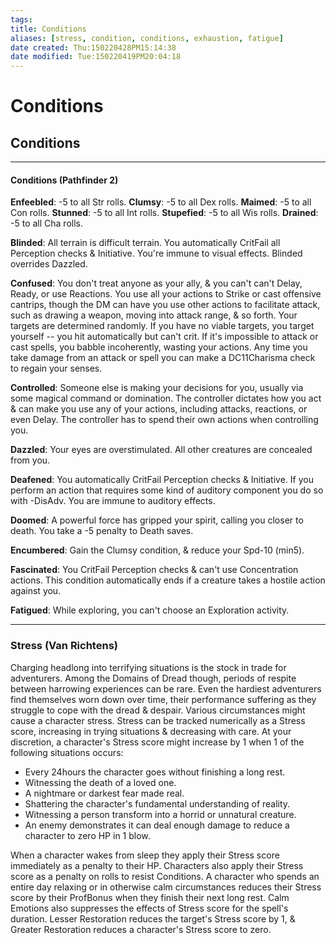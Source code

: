 ```yaml
---
tags: 
title: Conditions
aliases: [stress, condition, conditions, exhaustion, fatigue]
date created: Thu:150220428PM15:14:38
date modified: Tue:150220419PM20:04:18
---
```

# Conditions

## Conditions

---

#### Conditions (Pathfinder 2)

**Enfeebled**: -5 to all Str rolls.
**Clumsy**: -5 to all Dex rolls.
**Maimed**: -5 to all Con rolls.
**Stunned**: -5 to all Int rolls.
**Stupefied**: -5 to all Wis rolls.
**Drained**: -5 to all Cha rolls.

**Blinded**: All terrain is difficult terrain. You automatically CritFail all Perception checks & Initiative. You're immune to visual effects. Blinded overrides Dazzled.

**Confused**: You don't treat anyone as your ally, & you can't can't Delay, Ready, or use Reactions. You use all your actions to Strike or cast offensive cantrips, though the DM can have you use other actions to facilitate attack, such as drawing a weapon, moving into attack range, & so forth. Your targets are determined randomly. If you have no viable targets, you target yourself -- you hit automatically but can't crit. If it's impossible to attack or cast spells, you babble incoherently, wasting your actions. Any time you take damage from an attack or spell you can make a DC11Charisma check to regain your senses.

**Controlled**: Someone else is making your decisions for you, usually via some magical command or domination. The controller dictates how you act & can make you use any of your actions, including attacks, reactions, or even Delay. The controller has to spend their own actions when controlling you.

**Dazzled**: Your eyes are overstimulated. All other creatures are concealed from you.

**Deafened**: You automatically CritFail Perception checks & Initiative. If you perform an action that requires some kind of auditory component you do so with -DisAdv. You are immune to auditory effects.

**Doomed**: A powerful force has gripped your spirit, calling you closer to death. You take a -5 penalty to Death saves.

**Encumbered**: Gain the Clumsy condition, & reduce your Spd-10 (min5).

**Fascinated**: You CritFail Perception checks & can't use Concentration actions. This condition automatically ends if a creature takes a hostile action against you.

**Fatigued**: While exploring, you can't choose an Exploration activity.

---

### Stress (Van Richtens)
Charging headlong into terrifying situations is the stock in trade for adventurers. Among the Domains of Dread though, periods of respite between harrowing experiences can be rare. Even the hardiest adventurers find themselves worn down over time, their performance suffering as they struggle to cope with the dread & despair.
Various circumstances might cause a character stress. Stress can be tracked numerically as a Stress score, increasing in trying situations & decreasing with care. At your discretion, a character's Stress score might increase by 1 when 1 of the following situations occurs:
* Every 24hours the character goes without finishing a long rest.
* Witnessing the death of a loved one.
* A nightmare or darkest fear made real.
* Shattering the character's fundamental understanding of reality.
* Witnessing a person transform into a horrid or unnatural creature.
* An enemy demonstrates it can deal enough damage to reduce a character to zero HP in 1 blow.

When a character wakes from sleep they apply their Stress score immediately as a penalty to their HP. Characters also apply their Stress score as a penalty on rolls to resist Conditions.
A character who spends an entire day relaxing or in otherwise calm circumstances reduces their Stress score by their ProfBonus when they finish their next long rest.
Calm Emotions also suppresses the effects of Stress score for the spell's duration.
Lesser Restoration reduces the target's Stress score by 1, & Greater Restoration reduces a character's Stress score to zero.
